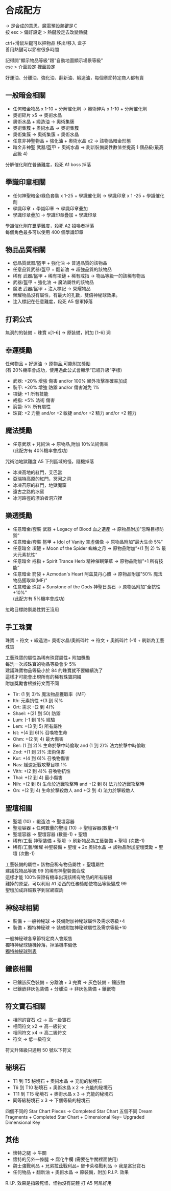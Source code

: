 # 合成配方

→ 是合成的意思，魔電預設熱鍵是Ｃ  
按 esc > 偏好設定 > 熱鍵設定去改變熱鍵

ctrl+滑鼠左鍵可以把物品 移出/移入 盒子  
善用熱鍵可以節省很多時間

記得開"顯示物品等級"跟"自動地圖顯示場景等級"  
esc > 介面設定 裡面設定

好運油、分離油、強化油、翻新油、緞造油，每個章節特定商人都有賣

## 一般暗金相關

- 任何暗金物品 x 1-10 + 分解催化劑 → 奧術碎片 x 1-10 + 分解催化劑
- 奧術碎片 x5 → 奧術水晶
- 奧術水晶 + 緞造油 → 奧術集簇
- 奧術集簇 + 奧術水晶 → 奧術集簇
- 奧術集簇 → 奧術集簇 + 奧術水晶
- 任意非神聖物品 + 強化油 + 奧術水晶 x2 → 該物品暗金形態
- 暗金非神聖 武器/盔甲 + 奧術水晶 → 刷新裝備屬性數值並提高 1 個品級(最高品級 4)

分解催化劑在普通難度，殺死 A1 boss 掉落

## 學識印章相關

- 任何神聖暗金/綠色套裝 x 1-25 + 學識催化劑 → 學識印章 x 1 -25 + 學識催化劑
- 學識印章 + 學識印章 → 學識印章疊加
- 學識印章疊加 → 學識印章疊加 + 學識印章

學識催化劑在噩夢難度，殺死 A2 招喚者掉落  
每個角色最多可以使用 400 個學識印章

## 物品品質相關

- 低品質武器/盔甲 + 強化油 → 普通品質的該物品
- 任意品質武器/盔甲 + 翻新油 → 超強品質的該物品
- 稀有 武器/盔甲 + 稀有項鏈 + 稀有戒指 → 物品等級一的該稀有物品
- 武器/盔甲 + 強化油 → 魔法屬性的該物品
- 魔法 武器/盔甲 + 注入標記 → 榮耀物品
- 榮耀物品沒有屬性，有最大的孔數，雙倍神秘球效果。
- 注入標記在任意難度，殺死 A5 督軍掉落

## 打洞公式

無洞的的裝備 + 珠寶 x[1-6] → 原裝備，附加 [1-6] 洞

## 幸運獎勵

任何物品 + 好運油 → 原物品,可能附加獎勵  
(有 20%機率會成功，使用過此公式會顯示“已經升級”字樣)

- 武器: +20% 增強 傷害 and/or 100% 額外攻擊準確率加成
- 裝甲: +20% 增強 防禦 and/or 傷害減免 1%
- 項鏈: +1 所有技能
- 戒指: +5% 法術 傷害
- 箭袋: 5% 所有屬性
- 珠寶: +2 力量 and/or +2 敏捷 and/or +2 精力 and/or +2 體力

## 魔法獎勵

- 任意武器 + 咒術油 → 原物品,附加 10%法術傷害  
  (此配方有 40%機率會成功)

咒術油地獄難度 A5 下列區域的怪，隨機掉落

- 冰凍高地的紅門，艾巴當
- 亞瑞特高原的紅門，冥河之洞
- 冰凍苔原的紅門，地獄魔窟
- 遠古之路的冰窖
- 冰河路徑的漂泊者洞穴裡

## 樂透獎勵

- 任意暗金/套裝 武器 + Legacy of Blood 血之遺產 → 原物品附加”忽略目標防禦”
- 任意暗金/套裝 盔甲 + Idol of Vanity 空虛偶像 → 原物品附加”最大生命 5%”
- 任意暗金 項鏈 + Moon of the Spider 蜘蛛之月 → 原物品附加”+(1 到 2) % 最大元素抗性”
- 任意暗金 戒指 + Spirit Trance Herb 精神催眠藥草 → 原物品附加”+1 所有技能”
- 任意暗金 箭袋 + Azmodan's Heart 阿茲莫丹心髒 → 原物品附加"50% 魔法物品獲取率(MF)"
- 任意暗金 珠寶 + Sunstone of the Gods 神聖日長石 → 原物品附加"全抗性+10%"  
  (此配方有 5%機率會成功)

忽略目標防禦屬性對王沒用

## 手工珠寶

珠寶 + 符文 + 緞造油+ 奧術水晶/奧術碎片 → 符文 + 奧術碎片 (-1) + 刷新為工藝珠寶

工藝珠寶的屬性為稀有珠寶屬性+ 附加獎勵  
每洗一次該珠寶的物品等級會少 5%  
建議珠寶物品等級小於 84 的珠寶就不要繼續洗了  
這樣才可能會出現所有的稀有珠寶詞綴  
附加獎勵會根據符文而不同

- Tir: (1 到 3)% 魔法物品獲取率（MF）
- Ith: 元素抗性 +(3 到 5)%
- Ort: 需求 -(2 到 4)%
- Shael: +(21 到 50) 防禦
- Lum: (-1 到 1)% 經驗
- Lem: +(3 到 5) 所有屬性
- Ist: +(4 到 6)% 召喚物生命
- Ohm: +(2 到 4) 最大傷害
- Ber: (1 到 2)% 生命於擊中時偷取 and (1 到 2)% 法力於擊中時偷取
- Zod: +(1 到 2)% 法術傷害
- Kur: +(4 到 6)% 召喚物傷害
- Nas: 緩速近戰攻擊目標 1%
- Vith: +(2 到 4)% 召喚物抗性
- Thai: +(2 到 4) 最小傷害
- Nih: +(2 到 8) 生命於近戰攻擊時 and +(2 到 8) 法力於近戰攻擊時
- On: +(2 到 4) 生命於擊殺敵人 and +(2 到 4) 法力於擊殺敵人

## 聖壇相關

- 聖壇 (10) + 緞造油 → 聖壇容器
- 聖壇容器 + 任何數量的聖壇 (10) → 聖壇容器(數量+1)
- 聖壇容器 → 聖壇容器 (數量-1) + 聖壇
- 稀有/工藝 神聖裝備 + 聖壇 → 刷新物品為工藝裝備 + 聖壇 (次數-1)
- 稀有/工藝/榮耀 神聖裝備 + 聖壇 + 2x 奧術水晶 → 該物品附加聖壇獎勵 + 聖壇 (次數-1)

工藝裝備的屬性= 該物品稀有物品屬性 + 聖壇屬性  
建議找物品等級 99 的稀有神聖裝備合成  
這樣才能 100%保證有機率出現該稀有物品的所有辭綴  
難掉的原型，可以利用 A1 洽西的任務獎勵使物品等級變成 99  
聖壇加成詳細數字到官網查詢

## 神秘球相關

- 裝備 + 一般神秘球 → 裝備附加神秘球屬性及需求等級+4
- 裝備 + 獨特神秘球 → 裝備附加神秘球屬性及需求等級+10

一般神秘球各章節特定商人會販售  
獨特神秘球隨機掉落，掉落機率偏低  
[獨特神秘球列表](/umo)

## 鑲嵌相關

- 已鑲嵌灰色裝備 + 分離油 + 3 完寶 → 灰色裝備 + 鑲嵌物
- 已鑲嵌非灰色裝備 + 分離油 → 非灰色裝備 + 鑲嵌物

## 符文寶石相關

- 相同的寶石 x2 → 高一級寶石
- 相同符文 x2 → 高一級符文
- 相同符文 x4 → 高二級符文
- 符文 → 低一級符文

符文升降級只適用 50 號以下符文

## 秘境石

- T1 到 T5 秘境石 + 奧術水晶 → 充能的秘境石
- T6 到 T10 秘境石 + 奧術水晶 x 2 → 充能的秘境石
- T11 到 T15 秘境石 + 奧術水晶 x 3 → 充能的秘境石
- 同等級秘境石 x 3 → 下個等級的秘境石

四個不同的 Star Chart Pieces → Completed Star Chart
五個不同 Dream Fragments + Completed Star Chart + Dimensional Key= Upgraded Dimensional Key

## 其他

- 懷特之腿 → 牛關
- 懷特的另外一條腿 → 腐化牛欄 (需要在牛關裡面使用)
- 魏士強戰利品 + 兄弟拉茲戰利品+ 鄧卡萊格戰利品 → 我是富翁寶石
- 任何物品 + 翻新油 + 奧術水晶 → 原裝備，附加 R.I.P. 效果

R.I.P. 效果是指殺死怪，怪物沒有屍體
打 A5 阿尼好用
